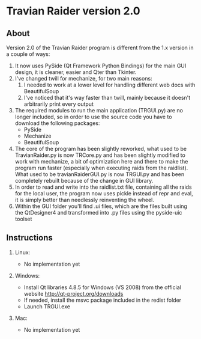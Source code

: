 Travian Raider version 2.0
===========================

About
-----

Version 2.0 of the Travian Raider program is different from the 1.x version in a couple of ways:
	
1. It now uses PySide (Qt Framework Python Bindings) for the main GUI design, it is cleaner, easier and Qter than Tkinter.
2. I've changed twill for mechanize, for two main reasons:
	1. I needed to work at a lower level for handling different web docs with BeautifulSoup
	2. I've noticed that it's way faster than twill, mainly because it doesn't arbitrarily print every output
3. The required modules to run the main application (TRGUI.py) are no longer included, so in order to use the source code you have to download the following packages:
	- PySide
	- Mechanize
	- BeautifulSoup
4. The core of the program has been slightly reworked, what used to be TravianRaider.py is now TRCore.py and has been slightly modified to work with mechanize,
   a bit of optimization here and there to make the program run faster (especially when executing raids from the raidlist). What used to be travianRaiderGUI.py
   is now TRGUI.py and has been completely rebuilt because of the change in GUI library.
5. In order to read and write into the raidlist.txt file, containing all the raids for the local user, the program now uses pickle instead of repr and eval, it is
   simply better than needlessly reinventing the wheel.
6. Within the GUI folder you'll find .ui files, which are the files built using the QtDesigner4 and transformed into .py files using the pyside-uic toolset

Instructions
------------

1. Linux:
	- No implementation yet

2. Windows:
	- Install Qt libraries 4.8.5 for Windows (VS 2008) from the official website http://qt-project.org/downloads
	- If needed, install the msvc package included in the redist folder
	- Launch TRGUI.exe
	
3. Mac:
	- No implementation yet

